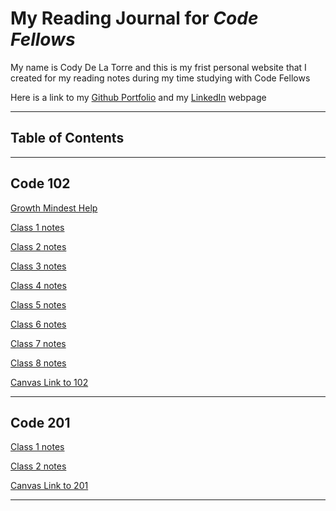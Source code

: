 # My Reading Journal for *Code Fellows*

My name is Cody De La Torre and this is my frist personal website that I created for my reading notes during my time studying with Code Fellows

 Here is a link to my [Github Portfolio](https://github.com/CodyDeLaTorre) and my [LinkedIn](https://www.linkedin.com/in/cody-de-la-torre/) webpage

---

## Table of Contents

---

## Code 102

[Growth Mindest Help](102/growth-mindest.md)

[Class 1 notes](102/read-1.md)

[Class 2 notes](102/read-2.md)

[Class 3 notes](102/read-3.md)

[Class 4 notes](102/read-4.md)

[Class 5 notes](102/read-5.md)

[Class 6 notes](102/read-6.md)

[Class 7 notes](102/read-7.md)

[Class 8 notes](102/read-8.md)

[Canvas Link to 102](https://canvas.instructure.com/courses/5233612)

---

## Code 201

[Class 1 notes](201/class1.md)

[Class 2 notes](201/class2.md)

[Canvas Link to 201](https://canvas.instructure.com/courses/5307554)

---
